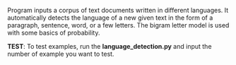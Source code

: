 Program inputs a corpus of text documents written in different languages. It automatically detects the language of a new given text in the form of a paragraph, sentence, word, or a few letters.
The bigram letter model is used with some basics of probability.

**TEST**: To test examples, run the **language_detection.py** and input the number of example you want to test.
